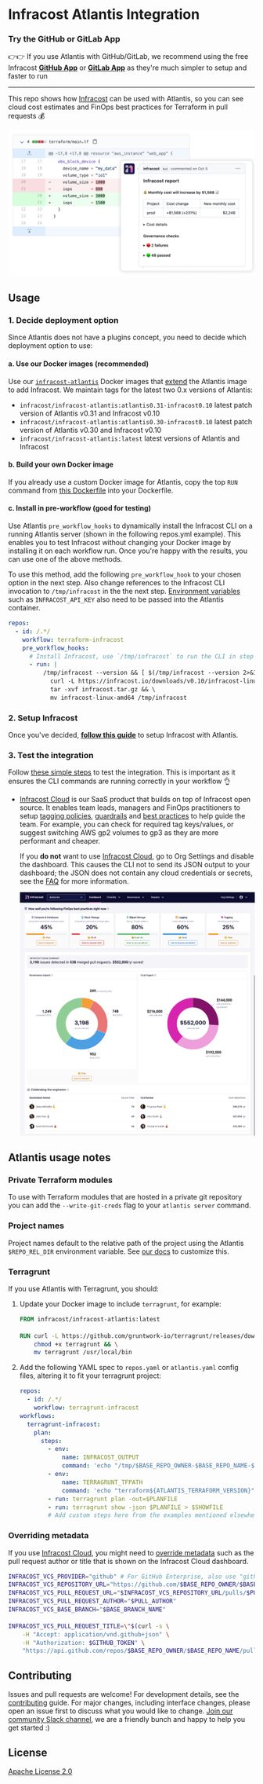 # Infracost Atlantis Integration

### Try the GitHub or GitLab App
👉👉 If you use Atlantis with GitHub/GitLab, we recommend using the free Infracost [**GitHub App**](https://www.infracost.io/docs/integrations/github_app/) or [**GitLab App**](https://www.infracost.io/docs/integrations/gitlab_app/) as they're much simpler to setup and faster to run

---

This repo shows how [Infracost](https://infracost.io) can be used with Atlantis, so you can see cloud cost estimates and FinOps best practices for Terraform in pull requests 💰

<img src="examples/infracost-comment/screenshot.png" width=640 alt="Example screenshot" />

## Usage

### 1. Decide deployment option

Since Atlantis does not have a plugins concept, you need to decide which deployment option to use:

#### a. Use our Docker images (recommended)
Use our [`infracost-atlantis`](https://hub.docker.com/r/infracost/infracost-atlantis) Docker images that [extend](https://www.runatlantis.io/docs/deployment.html#customization) the Atlantis image to add Infracost. We maintain tags for the latest two 0.x versions of Atlantis:
  - `infracost/infracost-atlantis:atlantis0.31-infracost0.10` latest patch version of Atlantis v0.31 and Infracost v0.10
  - `infracost/infracost-atlantis:atlantis0.30-infracost0.10` latest patch version of Atlantis v0.30 and Infracost v0.10
  - `infracost/infracost-atlantis:latest` latest versions of Atlantis and Infracost

#### b. Build your own Docker image
If you already use a custom Docker image for Atlantis, copy the top `RUN` command from [this Dockerfile](https://github.com/infracost/infracost-atlantis/blob/master/Dockerfile) into your Dockerfile.

#### c. Install in pre-workflow (good for testing)
Use Atlantis `pre_workflow_hooks` to dynamically install the Infracost CLI on a running Atlantis server (shown in the following repos.yml example). This enables you to test Infracost without changing your Docker image by installing it on each workflow run. Once you're happy with the results, you can use one of the above methods.

To use this method, add the following `pre_workflow_hook` to your chosen option in the next step. Also change references to the Infracost CLI invocation to `/tmp/infracost` in the the next step. [Environment variables](https://www.infracost.io/docs/integrations/environment_variables/) such as `INFRACOST_API_KEY` also need to be passed into the Atlantis container.

  ```yaml
  repos:
    - id: /.*/
      workflow: terraform-infracost
      pre_workflow_hooks:
        # Install Infracost, use `/tmp/infracost` to run the CLI in step 2
        - run: |
            /tmp/infracost --version && [ $(/tmp/infracost --version 2>&1 | grep -c "A new version of Infracost is available") = 0 ] || \
              curl -L https://infracost.io/downloads/v0.10/infracost-linux-amd64.tar.gz --output infracost.tar.gz && \
              tar -xvf infracost.tar.gz && \
              mv infracost-linux-amd64 /tmp/infracost
  ```

### 2. Setup Infracost

Once you've decided, **<a href="examples/infracost-comment/README.md">follow this guide</a>** to setup Infracost with Atlantis.

### 3. Test the integration

Follow [these simple steps](https://www.infracost.io/docs/infracost_cloud/get_started/#4-send-a-pull-request) to test the integration. This is important as it ensures the CLI commands are running correctly in your workflow 👌

- [Infracost Cloud](https://dashboard.infracost.io) is our SaaS product that builds on top of Infracost open source. It enables team leads, managers and FinOps practitioners to setup [tagging policies](https://www.infracost.io/docs/infracost_cloud/tagging_policies/), [guardrails](https://www.infracost.io/docs/infracost_cloud/guardrails/) and [best practices](https://www.infracost.io/docs/infracost_cloud/cost_policies/) to help guide the team. For example, you can check for required tag keys/values, or suggest switching AWS gp2 volumes to gp3 as they are more performant and cheaper.

    If you **do not** want to use [Infracost Cloud](https://dashboard.infracost.io), go to Org Settings and disable the dashboard. This causes the CLI not to send its JSON output to your dashboard; the JSON does not contain any cloud credentials or secrets, see the [FAQ](https://infracost.io/docs/faq/) for more information.

    <img src=".github/assets/infracost-cloud-dashboard.png" alt="Infracost Cloud enables you to check for best practices such as using latest generation instance types or block storage, as well as setup tagging policies and guardrails to help guide the team." />

## Atlantis usage notes

### Private Terraform modules

To use with Terraform modules that are hosted in a private git repository you can add the `--write-git-creds` flag to your `atlantis server` command.

### Project names

Project names default to the relative path of the project using the Atlantis `$REPO_REL_DIR` environment variable. See [our docs](https://www.infracost.io/docs/infracost_cloud/key_concepts/#customize-project-names) to customize this.

### Terragrunt

If you use Atlantis with Terragrunt, you should:

1. Update your Docker image to include `terragrunt`, for example:

   ```dockerfile
   FROM infracost/infracost-atlantis:latest

   RUN curl -L https://github.com/gruntwork-io/terragrunt/releases/download/v0.36.0/terragrunt_linux_amd64 --output terragrunt && \
       chmod +x terragrunt && \
       mv terragrunt /usr/local/bin
   ```

2. Add the following YAML spec to `repos.yaml` or `atlantis.yaml` config files, altering it to fit your terragrunt project:

    ```yaml
    repos:
      - id: /.*/
        workflow: terragrunt-infracost
    workflows:
      terragrunt-infracost:
        plan:
          steps:
            - env:
                name: INFRACOST_OUTPUT
                command: 'echo "/tmp/$BASE_REPO_OWNER-$BASE_REPO_NAME-$PULL_NUM/$WORKSPACE-${REPO_REL_DIR//\//-}-infracost.json"'
            - env:
                name: TERRAGRUNT_TFPATH
                command: 'echo "terraform${ATLANTIS_TERRAFORM_VERSION}"'
            - run: terragrunt plan -out=$PLANFILE
            - run: terragrunt show -json $PLANFILE > $SHOWFILE
            # Add custom steps here from the examples mentioned elsewhere in this readme
    ```

### Overriding metadata

If you use [Infracost Cloud](https://dashboard.infracost.io), you might need to [override metadata](https://www.infracost.io/docs/features/environment_variables/#environment-variables-to-set-metadata) such as the pull request author or title that is shown on the Infracost Cloud dashboard.

```bash
INFRACOST_VCS_PROVIDER="github" # For GitHub Enterprise, also use "github"
INFRACOST_VCS_REPOSITORY_URL="https://github.com/$BASE_REPO_OWNER/$BASE_REPO_NAME"
INFRACOST_VCS_PULL_REQUEST_URL="$INFRACOST_VCS_REPOSITORY_URL/pulls/$PULL_NUM"
INFRACOST_VCS_PULL_REQUEST_AUTHOR="$PULL_AUTHOR"
INFRACOST_VCS_BASE_BRANCH="$BASE_BRANCH_NAME"

INFRACOST_VCS_PULL_REQUEST_TITLE=\"$(curl -s \
    -H "Accept: application/vnd.github+json" \
    -H "Authorization: $GITHUB_TOKEN" \
    "https://api.github.com/repos/$BASE_REPO_OWNER/$BASE_REPO_NAME/pulls/$PULL_NUM" | jq -r '.title')\"
```

## Contributing

Issues and pull requests are welcome! For development details, see the [contributing](https://github.com/infracost/infracost-atlantis/blob/master/CONTRIBUTING.md) guide. For major changes, including interface changes, please open an issue first to discuss what you would like to change. [Join our community Slack channel](https://www.infracost.io/community-chat), we are a friendly bunch and happy to help you get started :)

## License

[Apache License 2.0](https://choosealicense.com/licenses/apache-2.0/)
